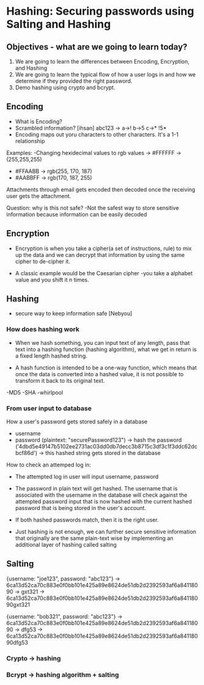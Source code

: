 # Hashing: Securing passwords using Salting and Hashing

## Objectives - what are we going to learn today?

1. We are going to learn the differences between Encoding, Encryption, and Hashing
2. We are going to learn the typical flow of how a user logs in and how we determine if they provided the right password.
3. Demo hashing using crypto and bcrypt.


## Encoding
- What is Encoding?
- Scrambled information? [ihsan] abc123 -> a->! b->5 c->* !5*
- Encoding maps out yoru characters to other characters. It's a 1-1 relationship

Examples:
-Changing hexidecimal values to rgb values  -> #FFFFFF -> (255,255,255)
- #FFAABB -> rgb(255, 170, 187)
- #AABBFF -> rgb(170, 187, 255)

Attachments through email gets encoded then decoded once the receiving user gets the attachment.

Question: why is this not safe?
-Not the safest way to store sensitive information because information can be easily decoded

## Encryption
- Encryption is when you take a cipher(a set of instructions, rule) to mix up the data and we can decrypt that information by using the same cipher to de-cipher it.

- A classic example would be the Caesarian cipher
    -you take a alphabet value and you shift it n times.

## Hashing
- secure way to keep information safe [Nebyou]
### How does hashing work
- When we hash something, you can input text of any length, pass that text into a hashing function (hashing algorithm), what we get in return is a fixed length hashed string.

- A hash function is intended to be a one-way function, which means that once the data is converted into a hashed value, it is not possible to transform it back to its original text.

-MD5
-SHA
-whirlpool



### From user input to database

How a user's password gets stored safely in a database
- username
- password (plaintext: "securePassword123") -> hash the password ('4dbd5e49147b5102ee2731ac03dd0db7decc3b8715c3df3c1f3ddc62dcbcf86d') -> this hashed string gets stored in the database


How to check an attemped log in:

- The attempted log in user will input username, password
- The password in plain text will get hashed. The username that is associated with the username in the database will check against the attempted password input that is now hashed with the current hashed password that is being stored in the user's account.
- If both hashed passwords match, then it is the right user.

- Just hashing is not enough, we can further secure sensitive information that originally are the same plain-text wise by implementing an additional layer of hashing called salting

## Salting 

{username: "joe123", password: "abc123"} -> 6ca13d52ca70c883e0f0bb101e425a89e8624de51db2d2392593af6a84118090 -> gxt321 -> 6ca13d52ca70c883e0f0bb101e425a89e8624de51db2d2392593af6a84118090gxt321

{username: "bob321", password: "abc123"} -> 6ca13d52ca70c883e0f0bb101e425a89e8624de51db2d2392593af6a84118090 -> dfg53 -> 
6ca13d52ca70c883e0f0bb101e425a89e8624de51db2d2392593af6a84118090dfg53

### Crypto -> hashing


### Bcrypt -> hashing algorithm + salting

